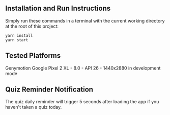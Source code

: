 ## Installation and Run Instructions
Simply run these commands in a terminal with the current working directory at the root of this project:
```
yarn install
yarn start
```

## Tested Platforms
Genymotion Google Pixel 2 XL - 8.0 - API 26 - 1440x2880 in development mode

## Quiz Reminder Notification
The quiz daily reminder will trigger 5 seconds after loading the app if you haven't taken a quiz today.